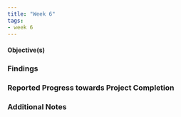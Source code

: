 ```yaml
---
title: "Week 6"
tags:
- week 6
---
```


#### Objective(s)



### Findings 



### Reported Progress towards Project Completion



### Additional Notes